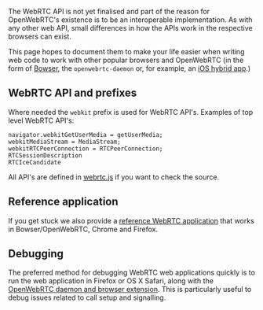The WebRTC API is not yet finalised and part of the reason for OpenWebRTC's existence is to be an interoperable implementation. As with any other web API, small differences in how the APIs work in the respective browsers can exist.

This page hopes to document them to make your life easier when writing web code to work with other popular browsers and OpenWebRTC (in the form of [Bowser](https://github.com/EricssonResearch/bowser), the `openwebrtc-daemon` or, for example, an [iOS hybrid app](https://github.com/EricssonResearch/openwebrtc-examples/wiki/Developing-a-hybrid-iOS-app).)

## WebRTC API and prefixes
Where needed the `webkit` prefix is used for WebRTC API's. Examples of top level WebRTC API's:
```
navigator.webkitGetUserMedia = getUserMedia;
webkitMediaStream = MediaStream;
webkitRTCPeerConnection = RTCPeerConnection;
RTCSessionDescription
RTCIceCandidate
```
All API's are defined in [webrtc.js](https://github.com/EricssonResearch/openwebrtc/blob/master/bridge/client/webrtc.js) if you want to check the source.

## Reference application
If you get stuck we also provide a [reference WebRTC application](https://github.com/EricssonResearch/openwebrtc-examples/tree/master/web) that works in Bowser/OpenWebRTC, Chrome and Firefox.

## Debugging
The preferred method for debugging WebRTC web applications quickly is to run the web application in Firefox or OS X Safari, along with the [OpenWebRTC daemon and browser extension](https://github.com/EricssonResearch/openwebrtc-browser-extensions). This is particularly useful to debug issues related to call setup and signalling.